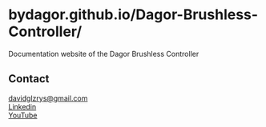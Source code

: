 ﻿# bydagor.github.io/Dagor-Brushless-Controller/
 
 Documentation website of the Dagor Brushless Controller

## Contact
davidglzrys@gmail.com  
[Linkedin](https://www.linkedin.com/in/david-g-reyes/)  
[YouTube](https://www.youtube.com/channel/UC4gsPZan2T4v5LpJ5J_t7sQ/featured)
